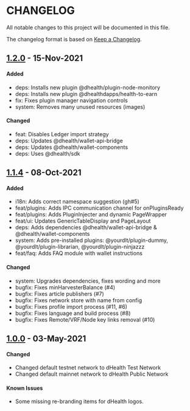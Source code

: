 # CHANGELOG
All notable changes to this project will be documented in this file.

The changelog format is based on [Keep a Changelog](https://keepachangelog.com/en/1.0.0/).

## [1.2.0][1.2.0] - 15-Nov-2021

#### Added

- deps: Installs new plugin @dhealth/plugin-node-monitory
- deps: Installs new plugin @dhealthdapps/health-to-earn
- fix: Fixes plugin manager navigation controls
- system: Removes many unused resources (images)

#### Changed

- feat: Disables Ledger import strategy
- deps: Updates @dhealth/wallet-api-bridge
- deps: Updates @dhealth/wallet-components
- deps: Uses @dhealth/sdk

## [1.1.4][1.1.4] - 08-Oct-2021

#### Added
- i18n: Adds correct namespace suggestion (gh#5)
- feat/plugins: Adds IPC communication channel for onPluginsReady
- feat/plugins: Adds PluginInjecter and dynamic PageWrapper
- feat/ui: Updates GenericTableDisplay and PageLayout
- deps: Adds dependencies @dhealth/wallet-api-bridge & @dhealth/wallet-components
- system: Adds pre-installed plugins: @yourdlt/plugin-dummy, @yourdlt/plugin-librarian, @yourdlt/plugin-ninjazzz
- feat/faq: Adds FAQ module with wallet instructions

#### Changed

- system: Upgrades dependencies, fixes wording and more
- bugfix: Fixes minHarvesterBalance (#4)
- bugfix: Fixes article publishers (#7)
- bugfix: Fixes network store with name from config
- bugfix: Fixes profile import process (#11, #6)
- bugfix: Fixes language and build process (#8)
- bugfix: Fixes Remote/VRF/Node key links removal (#10)

## [1.0.0][1.0.0] - 03-May-2021

#### Changed

- Changed default testnet network to dHealth Test Network
- Changed default mainnet network to dHealth Public Network

#### Known Issues

- Some missing re-branding items for dHealth logos.

[1.2.0]: https://github.com/dhealthproject/dhealth-wallet/compare/v1.1.4...v1.2.0
[1.1.4]: https://github.com/dhealthproject/dhealth-wallet/compare/v1.0.0...v1.1.4
[1.0.0]: https://github.com/dhealthproject/dhealth-wallet/releases/tag/v1.0.0

